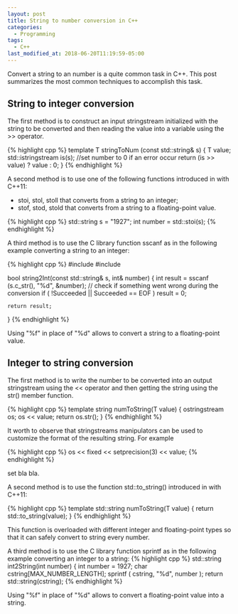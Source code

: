 ```yaml
---
layout: post
title: String to number conversion in C++
categories:
  - Programming
tags:
  - C++
last_modified_at: 2018-06-20T11:19:59-05:00
---
```


Convert a string to an number is a quite common task in C++. This post summarizes the most common techniques to accomplish this task.

## String to integer conversion

The first method is to construct an input stringstream initialized with the string to be converted and then reading the value into a variable using the >> operator. 

{% highlight cpp %}
template <class T> T stringToNum (const std::string& s) {
   T value;
   std::istringstream is(s);
   //set number to 0 if an error occur
   return (is >> value) ? value : 0;
}
{% endhighlight %}  
  
A second method is to use one of the following functions introduced in <string> with C++11:
* stoi, stol, stoll that converts from a string to an integer; 
* stof, stod, stold that converts from a string to a floating-point value. 

{% highlight cpp %}
std::string s = "1927";
int number = std::stoi(s);
{% endhighlight %}

A third method is to use the C library function sscanf as in the following example converting a string to an integer:

{% highlight cpp %}
#include <string>
#include <cstdio>
 
bool string2Int(const std::string& s, int& number)
{
    int result = sscanf (s.c_str(), "%d", &number);
    // check if something went wrong during the conversion
    if ( !Succeeded || Succeeded == EOF )
      result = 0;

    return result;
}
{% endhighlight %}

Using "%f" in place of "%d" allows to convert a string to a floating-point value.

## Integer to string conversion

The first method is to write the number to be converted into an output stringstream using the << operator and then getting the string using the str() member function. 

{% highlight cpp %}
template <class T> string numToString(T value)
{
   ostringstream os;
   os << value;
   return os.str();
}
{% endhighlight %}  
  
It worth to observe that stringstreams manipulators can be used to customize the format of the resulting string. For example 

{% highlight cpp %}
os << fixed << setprecision(3) << value; 
{% endhighlight %}  

set bla bla.

A second method is to use the function std::to_string() introduced in <string> with C++11:

{% highlight cpp %}
template <class T> std::string numToString(T value)
{
  return std::to_string(value);
}
{% endhighlight %} 

This function is overloaded with different integer and floating-point types so that it can safely convert to string every number.

A third method is to use the C library function sprintf as in the following example converting an integer to a string:
{% highlight cpp %}
std::string int2String(int number)
{
  int number = 1927; 
  char cstring[MAX_NUMBER_LENGTH];
  sprintf ( cstring, "%d", number ); 
  return std::string(cstring);
{% endhighlight %}

Using "%f" in place of "%d" allows to convert a floating-point value into a string.

[comment]: # (http://www.cplusplus.com/articles/D9j2Nwbp/)
[comment]: # (http://www.cplusplus.com/forum/general/208135/)
